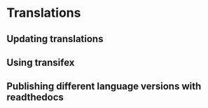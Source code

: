 # Translations

## Updating translations

## Using transifex

## Publishing different language versions with readthedocs